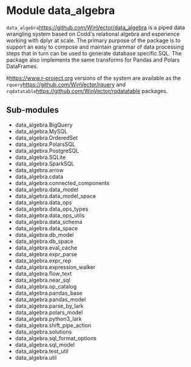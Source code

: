 Module data_algebra
===================
`data_algebra`<https://github.com/WinVector/data_algebra> is a piped data wrangling system
based on Codd's relational algebra and experience working with dplyr at scale.  The primary 
purpose of the package is to support an easy to compose and maintain grammar of data processing
steps that in turn can be used to generate database specific SQL.  The package also implements
the same transforms for Pandas and Polars DataFrames. 

`R`<https://www.r-project.org> versions of the system are available as 
the `rquery`<https://github.com/WinVector/rquery> and `rqdatatable`<https://github.com/WinVector/rqdatatable> packages.

Sub-modules
-----------
* data_algebra.BigQuery
* data_algebra.MySQL
* data_algebra.OrderedSet
* data_algebra.PolarsSQL
* data_algebra.PostgreSQL
* data_algebra.SQLite
* data_algebra.SparkSQL
* data_algebra.arrow
* data_algebra.cdata
* data_algebra.connected_components
* data_algebra.data_model
* data_algebra.data_model_space
* data_algebra.data_ops
* data_algebra.data_ops_types
* data_algebra.data_ops_utils
* data_algebra.data_schema
* data_algebra.data_space
* data_algebra.db_model
* data_algebra.db_space
* data_algebra.eval_cache
* data_algebra.expr_parse
* data_algebra.expr_rep
* data_algebra.expression_walker
* data_algebra.flow_text
* data_algebra.near_sql
* data_algebra.op_catalog
* data_algebra.pandas_base
* data_algebra.pandas_model
* data_algebra.parse_by_lark
* data_algebra.polars_model
* data_algebra.python3_lark
* data_algebra.shift_pipe_action
* data_algebra.solutions
* data_algebra.sql_format_options
* data_algebra.sql_model
* data_algebra.test_util
* data_algebra.util